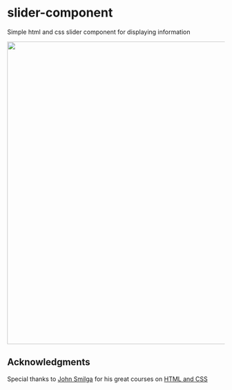# slider-component
Simple html and css slider component for displaying information

<p align="center">
<img src="https://github.com/enriquedlh97/slider-component/blob/main/screenshots/sc-1.PNG" width="700">
</p>

## Acknowledgments

Special thanks to [John Smilga](https://github.com/john-smilga) for his great courses on [HTML and CSS](https://www.youtube.com/channel/UCMZFwxv5l-XtKi693qMJptA)
